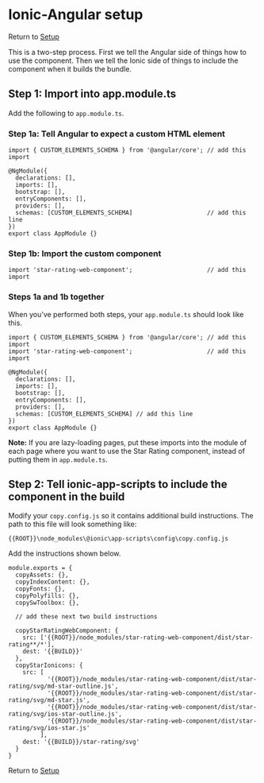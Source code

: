 # Ionic-Angular setup

Return to [Setup](./setup.md)

This is a two-step process. First we tell the Angular side of things how to use the component. Then we tell the Ionic side of things to include the component when it builds the bundle.

## Step 1: Import into app.module.ts

Add the following to ```app.module.ts```.

### Step 1a: Tell Angular to expect a custom HTML element
```
import { CUSTOM_ELEMENTS_SCHEMA } from '@angular/core'; // add this import

@NgModule({
  declarations: [],
  imports: [],
  bootstrap: [],
  entryComponents: [],
  providers: [],
  schemas: [CUSTOM_ELEMENTS_SCHEMA]                     // add this line
})
export class AppModule {}
```

### Step 1b: Import the custom component
```
import 'star-rating-web-component';                     // add this import
```

### Steps 1a and 1b together

When you've performed both steps, your ```app.module.ts``` should look like this.
```
import { CUSTOM_ELEMENTS_SCHEMA } from '@angular/core'; // add this import
import 'star-rating-web-component';                     // add this import

@NgModule({
  declarations: [],
  imports: [],
  bootstrap: [],
  entryComponents: [],
  providers: [],
  schemas: [CUSTOM_ELEMENTS_SCHEMA] // add this line
})
export class AppModule {}
```

**Note:** If you are lazy-loading pages, put these imports into the module of each page where you want to use the Star Rating component, instead of putting them in ```app.module.ts```.

## Step 2: Tell ionic-app-scripts to include the component in the build

Modify your ```copy.config.js``` so it contains additional build instructions. The path to this file will look something like:

```{{ROOT}}\node_modules\@ionic\app-scripts\config\copy.config.js```

Add the instructions shown below.
```
module.exports = {
  copyAssets: {},
  copyIndexContent: {},
  copyFonts: {},
  copyPolyfills: {},
  copySwToolbox: {},
  
  // add these next two build instructions
  
  copyStarRatingWebComponent: {
    src: ['{{ROOT}}/node_modules/star-rating-web-component/dist/star-rating**/*'],
    dest: '{{BUILD}}'
  },
  copyStarIonicons: {
    src: [
           '{{ROOT}}/node_modules/star-rating-web-component/dist/star-rating/svg/md-star-outline.js',
           '{{ROOT}}/node_modules/star-rating-web-component/dist/star-rating/svg/md-star.js',
           '{{ROOT}}/node_modules/star-rating-web-component/dist/star-rating/svg/ios-star-outline.js',
           '{{ROOT}}/node_modules/star-rating-web-component/dist/star-rating/svg/ios-star.js'
         ],
    dest: '{{BUILD}}/star-rating/svg'
  }
}
```

Return to [Setup](./setup.md)
